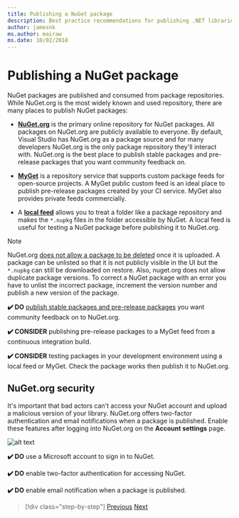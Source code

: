 ```yaml
---
title: Publishing a NuGet package
description: Best practice recommendations for publishing .NET libraries to NuGet.
author: jamesnk
ms.author: mairaw
ms.date: 10/02/2018
---
```

# Publishing a NuGet package

NuGet packages are published and consumed from package repositories. While NuGet.org is the most widely known and used repository, there are many places to publish NuGet packages:

* **[NuGet.org](https://www.nuget.org/)** is the primary online repository for NuGet packages. All packages on NuGet.org are publicly available to everyone. By default, Visual Studio has NuGet.org as a package source and for many developers NuGet.org is the only package repository they'll interact with. NuGet.org is the best place to publish stable packages and pre-release packages that you want community feedback on.

* **[MyGet](https://myget.org/)** is a repository service that supports custom package feeds for open-source projects. A MyGet public custom feed is an ideal place to publish pre-release packages created by your CI service. MyGet also provides private feeds commercially.

* A **[local feed](/nuget/hosting-packages/local-feeds)** allows you to treat a folder like a package repository and makes the `*.nupkg` files in the folder accessible by NuGet. A local feed is useful for testing a NuGet package before publishing it to NuGet.org.

> [!NOTE]
> NuGet.org [does not allow a package to be deleted](/nuget/policies/deleting-packages) once it is uploaded. A package can be unlisted so that it is not publicly visible in the UI but the `*.nupkg` can still be downloaded on restore. Also, nuget.org does not allow duplicate package versions. To correct a NuGet package with an error you have to unlist the incorrect package, increment the version number and publish a new version of the package.

**✔️ DO** [publish stable packages and pre-release packages](/nuget/create-packages/publish-a-package) you want community feedback on to NuGet.org.

**✔️ CONSIDER** publishing pre-release packages to a MyGet feed from a continuous integration build.

**✔️ CONSIDER** testing packages in your development environment using a local feed or MyGet. Check the package works then publish it to NuGet.org.

## NuGet.org security

It's important that bad actors can't access your NuGet account and upload a malicious version of your library. NuGet.org offers two-factor authentication and email notifications when a package is published. Enable these features after logging into NuGet.org on the **Account settings** page.

![alt text](./media/publish-nuget-package/nuget-2fa.png "NuGet Account Security")

**✔️ DO** use a Microsoft account to sign in to NuGet.

**✔️ DO** enable two-factor authentication for accessing NuGet.

**✔️ DO** enable email notification when a package is published.

> [!div class="step-by-step"]
> [Previous](./sourcelink.md)
> [Next](./versioning.md)
